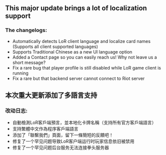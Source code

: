 ## This major update brings a lot of localization support
### The changelogs:
- Automatically detects LoR client language and localize card names (Supports all client supported languages)
- Supports Traditional Chinese as a new UI language option
- Added a Contact page so you can easily reach us! Why not leave us a short message?
- Fix a rare bug that player profile is still disabled while LoR game client is running
- Fix a rare but that backend server cannot connect to Riot server


## 本次重大更新添加了多語言支持

### 改动日志:
- 自動檢測LoR客戶端預言，並本地化卡牌名稱（支持所有官方客戶端語言）
- 支持繁體中文作為程序客戶端語言
- 添加了「聯繫我們」頁面，留下一條簡短的反饋吧！
- 修复了一个罕见问题导致LoR客户端运行时玩家信息依旧被禁用
- 修复了一个罕见问题后台服务无法连接拳头服务器
